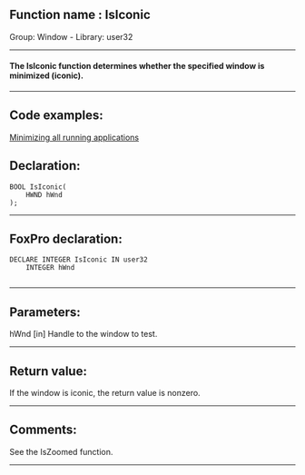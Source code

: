 
## Function name : IsIconic
Group: Window - Library: user32    
***  


#### The IsIconic function determines whether the specified window is minimized (iconic).
***  


## Code examples:
[Minimizing all running applications](../../samples/sample_244.md)  

## Declaration:
```foxpro  
BOOL IsIconic(
	HWND hWnd
);  
```  
***  


## FoxPro declaration:
```foxpro  
DECLARE INTEGER IsIconic IN user32
	INTEGER hWnd
  
```  
***  


## Parameters:
hWnd
[in] Handle to the window to test.   
***  


## Return value:
If the window is iconic, the return value is nonzero.  
***  


## Comments:
See the IsZoomed function.  
  
***  

